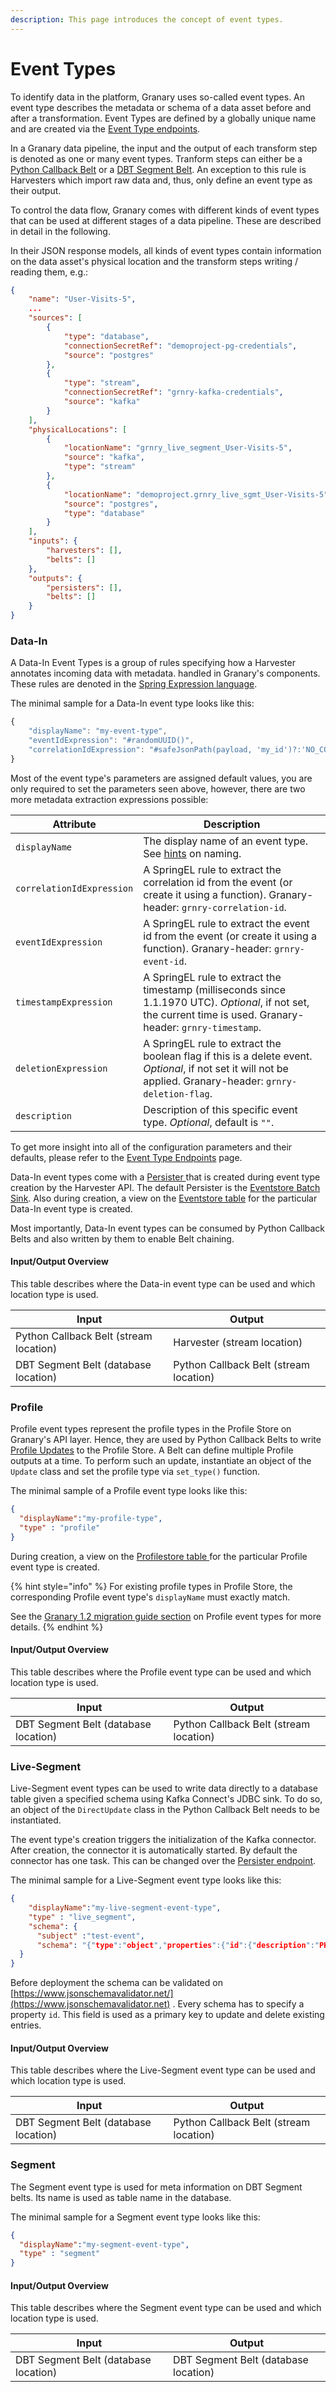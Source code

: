 ```yaml
---
description: This page introduces the concept of event types.
---
```


# Event Types

To identify data in the platform, Granary uses so-called event types. An event type describes the metadata or schema of a data asset before and after a transformation. Event Types are defined by a globally unique name and are created via the [Event Type endpoints](broken-reference).

In a Granary data pipeline, the input and the output of each transform step is denoted as one or many event types. Tranform steps can either be a [Python Callback Belt](belt-extractor.md) or a [DBT Segment Belt](segment-store/segment-table-creation.md). An exception to this rule is Harvesters which import raw data and, thus, only define an event type as their output.

To control the data flow, Granary comes with different kinds of event types that can be used at different stages of a data pipeline. These are described in detail in the following.&#x20;

In their JSON response models, all kinds of event types contain information on the data asset's physical location and the transform steps writing / reading them, e.g.:

```json
{
    "name": "User-Visits-5",
    ...
    "sources": [
        {
            "type": "database",
            "connectionSecretRef": "demoproject-pg-credentials",
            "source": "postgres"
        },
        {
            "type": "stream",
            "connectionSecretRef": "grnry-kafka-credentials",
            "source": "kafka"
        }
    ],
    "physicalLocations": [
        {
            "locationName": "grnry_live_segment_User-Visits-5",
            "source": "kafka",
            "type": "stream"
        },
        {
            "locationName": "demoproject.grnry_live_sgmt_User-Visits-5",
            "source": "postgres",
            "type": "database"
        }
    ],
    "inputs": {
        "harvesters": [],
        "belts": []
    },
    "outputs": {
        "persisters": [],
        "belts": []
    }
}
```

###

### Data-In

A Data-In Event Types is a group of rules specifying how a Harvester annotates incoming data with metadata. handled in Granary's components. These rules are denoted in the [Spring Expression language](../../learning-grnry-1/data-in/best-practices-1/best-practices.md).

The minimal sample for a Data-In event type looks like this:

```javascript
{
	"displayName": "my-event-type",
	"eventIdExpression": "#randomUUID()",
	"correlationIdExpression": "#safeJsonPath(payload, 'my_id')?:'NO_CORRELATION_ID'"
}
```

Most of the event type's parameters are assigned default values, you are only required to set the parameters seen above, however, there are two more metadata extraction expressions possible:

| Attribute                 | Description                                                                                                                                                      |
| ------------------------- | ---------------------------------------------------------------------------------------------------------------------------------------------------------------- |
| `displayName`             | The display name of an event type. See [hints](../../learning-grnry-1/data-in/best-practices-1/hints-on-naming-of-harvesters-and-event-types.md) on naming.      |
| `correlationIdExpression` | A SpringEL rule to extract the correlation id from the event (or create it using a function). Granary-header: `grnry-correlation-id`.                            |
| `eventIdExpression`       | A SpringEL rule to extract the event id from the event (or create it using a function). Granary-header: `grnry-event-id`.                                        |
| `timestampExpression`     | A SpringEL rule to extract the timestamp (milliseconds since 1.1.1970 UTC). _Optional_, if not set, the current time is used. Granary-header: `grnry-timestamp`. |
| `deletionExpression`      | A SpringEL rule to extract the boolean flag if this is a delete event. _Optional_, if not set it will not be applied. Granary-header: `grnry-deletion-flag`.     |
| `description`             | Description of this specific event type. _Optional_, default is `""`.                                                                                            |

To get more insight into all of the configuration parameters and their defaults, please refer to the [Event Type Endpoints](../api-reference/harvester-api/event-type-endpoints.md) page.

Data-In event types come with a [Persister ](../../learning-grnry-1/data-in/how-to-run-a-harvester/event-types.md#eventstore-persisters)that is created during event type creation by the Harvester API. The default Persister is the [Eventstore Batch Sink](data-in/eventstore-sink.md#eventstore-batch-sink). Also during creation, a view on the [Eventstore table](event-store/#table-eventstore) for the particular Data-In event type is created.

Most importantly, Data-In event types can be consumed by Python Callback Belts and also written by them to enable Belt chaining.

#### Input/Output Overview

This table describes where the Data-in event type can be used and which location type is used.

| Input                                  | Output                                 |
| -------------------------------------- | -------------------------------------- |
| Python Callback Belt (stream location) | Harvester (stream location)            |
| DBT Segment Belt (database location)   | Python Callback Belt (stream location) |



### Profile

Profile event types represent the profile types in the Profile Store on Granary's API layer. Hence, they are used by Python Callback Belts to write [Profile Updates](profile-store/#update-operations) to the Profile Store. A Belt can define multiple Profile outputs at a time. To perform such an update, instantiate an object of the `Update` class and set the profile type via `set_type()` function.&#x20;

The minimal sample of a Profile event type looks like this:

```json
{
  "displayName":"my-profile-type",
  "type" : "profile"
}
```

During creation, a view on the [Profilestore table ](profile-store/#table-profilestore)for the particular Profile event type is created.

{% hint style="info" %}
For existing profile types in Profile Store, the corresponding Profile event type's `displayName` must exactly match.&#x20;

See the [Granary 1.2 migration guide section](../../operator-reference/migration-guide/projects-use-case-migration-concept.md#new-type-profile) on Profile event types for more details.
{% endhint %}

#### Input/Output Overview

This table describes where the Profile event type can be used and which location type is used.

| Input                                | Output                                 |
| ------------------------------------ | -------------------------------------- |
| DBT Segment Belt (database location) | Python Callback Belt (stream location) |

###

### Live-Segment

Live-Segment event types can be used to write data directly to a database table given a specified schema using Kafka Connect's JDBC sink. To do so, an object of the `DirectUpdate` class in the Python Callback Belt needs to be instantiated.

The event type's creation triggers the initialization of the Kafka connector. After creation, the connector it is automatically started. By default the connector has one task. This can be changed over the [Persister endpoint](broken-reference).&#x20;

The minimal sample for a Live-Segment event type looks like this:

```json
{
    "displayName":"my-live-segment-event-type",
    "type" : "live_segment",
    "schema": {
      "subject" :"test-event",
      "schema": "{"type":"object","properties":{"id":{"description":"PK","type":"integer"},"test":{"type":["null","string"],"description":"Data"}}}"
  }   
}
```

Before deployment the schema can be validated on [https://www.jsonschemavalidator.net/](https://www.jsonschemavalidator.net) . Every schema has to specify a property `id`. This field is used as a primary key to update and delete existing entries.

#### Input/Output Overview

This table describes where the Live-Segment event type can be used and which location type is used.

| Input                                | Output                                 |
| ------------------------------------ | -------------------------------------- |
| DBT Segment Belt (database location) | Python Callback Belt (stream location) |

###

### Segment

The Segment event type is used for meta information on DBT Segment belts. Its name is used as table name in the database.&#x20;

The minimal sample for a Segment event type looks like this:

```json
{
  "displayName":"my-segment-event-type",
  "type" : "segment"
}
```

#### Input/Output Overview

This table describes where the Segment event type can be used and which location type is used.

| Input                                | Output                               |
| ------------------------------------ | ------------------------------------ |
| DBT Segment Belt (database location) | DBT Segment Belt (database location) |
